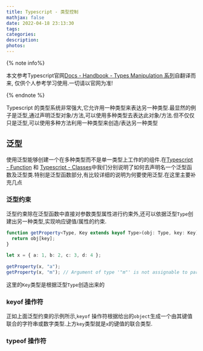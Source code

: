 ```yaml
---
title: Typescript - 类型控制
mathjax: false
date: 2022-04-18 23:13:30
tags:
categories:
description:
photos:
---
```


{% note info%}

本文参考Typescript官网[Docs - Handbook - Types Manipulation 系列](https://www.typescriptlang.org/docs/handbook/2/types-from-types.html)自翻译而来, 仅供个人参考学习使用.一切请以官网为准!

{% endnote %}

Typescript 的类型系统非常强大,它允许用一种类型来表达另一种类型.最显然的例子是泛型,通过声明泛型对象/方法,可以使用多种类型去表达此对象/方法.但不仅仅只是泛型,可以使用多种方法利用一种类型来创造/表达另一种类型

## 泛型

使用泛型能够创建一个在多种类型而不是单一类型上工作的的组件.在[Typescript - Function](https://kinsiy.github.io/Typescript-Function/#%E6%B3%9B%E5%9E%8B%E5%87%BD%E6%95%B0) 和 [Typescript - Classes](https://kinsiy.github.io/Typescript-Classes/#%E6%B3%9B%E5%9E%8B%E7%B1%BB)中我们分别说明了如何去声明名一个泛型函数及泛型类.特别是泛型函数部分,有比较详细的说明为何要使用泛型.在这里主要补充几点

### 泛型约束

泛型约束除在泛型函数中直接对参数类型属性进行约束外,还可以依据泛型`Type`创建出另一种类型,实现响应键值/属性的约束.

```typescript
function getProperty<Type, Key extends keyof Type>(obj: Type, key: Key) {
  return obj[key];
}
 
let x = { a: 1, b: 2, c: 3, d: 4 };
 
getProperty(x, "a");
getProperty(x, "m"); // Argument of type '"m"' is not assignable to parameter of type '"a" | "b" | "c" | "d"'.
```

 这里的`Key`类型是根据泛型`Type`创造出来的

### keyof 操作符

正如上面泛型约束的示例所示,`keyof` 操作符根据给出的`object`生成一个由其键值联合的字符串或数字类型.上方`key`类型就是`x`的键值的联合类型.

### typeof 操作符
